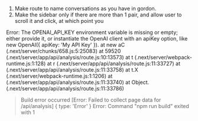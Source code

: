 1. Make route to name conversations as you have in gordon.
2. Make the sidebar only if there are more than 1 pair, and allow user to scroll it and click, at which point you 



Error: The OPENAI_API_KEY environment variable is missing or empty; either provide it, or instantiate the OpenAI client with an apiKey option, like new OpenAI({ apiKey: 'My API Key' }).
    at new aC (.next/server/chunks/658.js:5:25083)
    at 59520 (.next/server/app/api/analysis/route.js:10:13573)
    at t (.next/server/webpack-runtime.js:1:128)
    at r (.next/server/app/api/analysis/route.js:11:33727)
    at <unknown> (.next/server/app/api/analysis/route.js:11:33758)
    at t.X (.next/server/webpack-runtime.js:1:1206)
    at <unknown> (.next/server/app/api/analysis/route.js:11:33740)
    at Object.<anonymous> (.next/server/app/api/analysis/route.js:11:33786)
> Build error occurred
[Error: Failed to collect page data for /api/analysis] { type: 'Error' }
Error: Command "npm run build" exited with 1